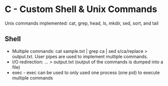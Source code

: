 # C - Custom Shell & Unix Commands

Unix commands implemented: cat, grep, head, ls, mkdir, sed, sort, and tail  

## Shell
 * Multiple commands: cat sample.txt | grep ca | sed s/ca/replace > output.txt. User pipes are used to implement multiple commands.
 * I/O redirection: ... > output.txt (output of the commands is dumped into a file)  
 *  exec - exec can be used to only used one process (one pid) to execute multiple commands  
